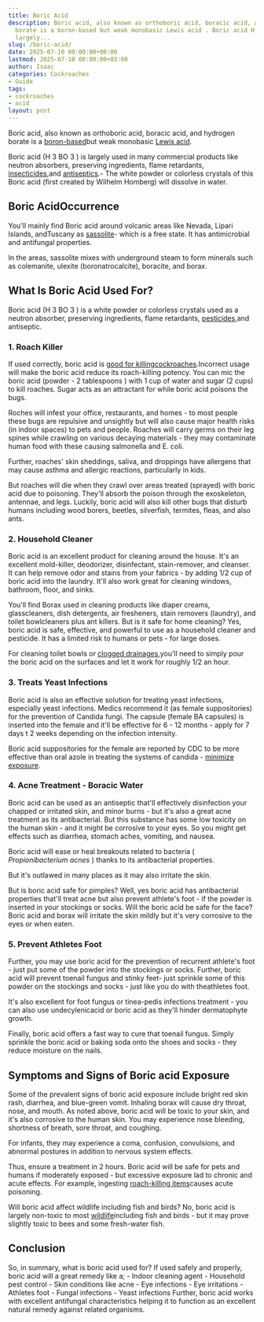 ```yaml
---
title: Boric Acid
description: Boric acid, also known as orthoboric acid, boracic acid, and hydrogen
  borate is a boron-based but weak monobasic Lewis acid . Boric acid H 3 BO 3  is
  largely...
slug: /boric-acid/
date: 2025-07-10 00:00:00+00:00
lastmod: 2025-07-10 00:00:00+03:00
author: Isaac
categories: Cockroaches
- Guide
tags:
- cockroaches
- acid
layout: post
---
```

Boric acid, also known as orthoboric acid, boracic acid, and hydrogen borate is a [boron-based](https://en.wikipedia.org/wiki/Boron)but weak monobasic [Lewis acid](https://en.wikipedia.org/wiki/Lewis_acid).

Boric acid (H 3 BO 3 ) is largely used in many commercial products like neutron absorbers, preserving ingredients, flame retardants, [insecticides](https://pestpolicy.com/does-boric-acid-kill-roaches/),and [antiseptics](https://pubmed.ncbi.nlm.nih.gov/1712169/).- The white powder or colorless crystals of this Boric acid (first created by Wilhelm Homberg) will dissolve in water.

##  Boric AcidOccurrence

You'll mainly find Boric acid around volcanic areas like Nevada, Lipari Islands, andTuscany as [sassolite](https://en.wikipedia.org/wiki/Sassolite)- which is a free state. It has antimicrobial and antifungal properties.

In the areas, sassolite mixes with underground steam to form minerals such as colemanite, ulexite (boronatrocalcite), boracite, and borax.

##  What Is Boric Acid Used For?

Boric acid (H 3 BO 3 ) is a white powder or colorless crystals used as a neutron absorber, preserving ingredients, flame retardants, [pesticides](http://npic.orst.edu/ingred/products.html),and antiseptic.

###  1. Roach Killer

If used correctly, boric acid is [good for killingcockroaches](https://pestpolicy.com/does-boric-acid-kill-roaches/).Incorrect usage will make the boric acid reduce its roach-killing potency. You can mic the boric acid (powder - 2 tablespoons ) with 1 cup of water and sugar (2 cups) to kill roaches. Sugar acts as an attractant for while boric acid poisons the bugs.

Roches will infest your office, restaurants, and homes - to most people these bugs are repulsive and unsightly but will also cause major health risks (in indoor spaces) to pets and people. Roaches will carry germs on their leg spines while crawling on various decaying materials - they may contaminate human food with these causing salmonella and E. coli.

Further, roaches' skin sheddings, saliva, and droppings have allergens that may cause asthma and allergic reactions, particularly in kids.

But roaches will die when they crawl over areas treated (sprayed) with boric acid due to poisoning. They'll absorb the poison through the exoskeleton, antennae, and legs. Luckily, boric acid will also kill other bugs that disturb humans including wood borers, beetles, silverfish, termites, fleas, and also ants.

###  2. Household Cleaner

Boric acid is an excellent product for cleaning around the house. It's an excellent mold-killer, deodorizer, disinfectant, stain-remover, and cleanser. It can help remove odor and stains from your fabrics - by adding 1/2 cup of boric acid into the laundry. It'll also work great for cleaning windows, bathroom, floor, and sinks.

You'll find Borax used in cleaning products like diaper creams, glasscleaners, dish detergents, air fresheners, stain removers (laundry), and toilet bowlcleaners plus ant killers. But is it safe for home cleaning? Yes, boric acid is safe, effective, and powerful to use as a household cleaner and pesticide. It has a limited risk to humans or pets - for large doses.

For cleaning toilet bowls or [clogged drainages](https://pestpolicy.com/best-drain-cleaner//),you'll need to simply pour the boric acid on the surfaces and let it work for roughly 1/2 an hour.

###  **3. Treats Yeast Infections**

Boric acid is also an effective solution for treating yeast infections, especially yeast infections. Medics recommend it (as female suppositories) for the prevention of Candida fungi. The capsule (female BA capsules) is inserted into the female and it'll be effective for 6 - 12 months - apply for 7 days t 2 weeks depending on the infection intensity.

Boric acid suppositories for the female are reported by CDC to be more effective than oral azole in treating the systems of candida - [minimize exposure](http://npic.orst.edu/factsheets/MinimizingExposure.html).

###  4. Acne Treatment - Boracic Water

Boric acid can be used as an antiseptic that'll effectively disinfection your chapped or irritated skin, and minor burns - but it's also a great acne treatment as its antibacterial. But this substance has some low toxicity on the human skin - and it might be corrosive to your eyes. So you might get effects such as diarrhea, stomach aches, vomiting, and nausea.

Boric acid will ease or heal breakouts related to bacteria ( *Propionibacterium acnes* ) thanks to its antibacterial properties.

But it's outlawed in many places as it may also irritate the skin.

But is boric acid safe for pimples? Well, yes boric acid has antibacterial properties that'll treat acne but also prevent athlete's foot - if the powder is inserted in your stockings or socks. Will the boric acid be safe for the face? Boric acid and borax will irritate the skin mildly but it's very corrosive to the eyes or when eaten.

###  5. Prevent Athletes Foot

Further, you may use boric acid for the prevention of recurrent athlete's foot - just put some of the powder into the stockings or socks. Further, boric acid will prevent toenail fungus and stinky feet- just sprinkle some of this powder on the stockings and socks - just like you do with theathletes foot.

It's also excellent for foot fungus or tinea-pedis infections treatment - you can also use undecylenicacid or boric acid as they'll hinder dermatophyte growth.

Finally, boric acid offers a fast way to cure that toenail fungus. Simply sprinkle the boric acid or baking soda onto the shoes and socks - they reduce moisture on the nails.

##  Symptoms and Signs of Boric acid Exposure

Some of the prevalent signs of boric acid exposure include bright red skin rash, diarrhea, and blue-green vomit. Inhaling borax will cause dry throat, nose, and mouth. As noted above, boric acid will be toxic to your skin, and it's also corrosive to the human skin. You may experience nose bleeding, shortness of breath, sore throat, and coughing.

For infants, they may experience a coma, confusion, convulsions, and abnormal postures in addition to nervous system effects.

Thus, ensure a treatment in 2 hours. Boric acid will be safe for pets and humans if moderately exposed - but excessive exposure lad to chronic and acute effects. For example, ingesting [roach-killing items](https://pestpolicy.com/best-roach-killer-for-apartments/)causes acute poisoning.

Will boric acid affect wildlife including fish and birds? No, boric acid is largely non-toxic to most [wildlife](http://npic.orst.edu/envir/wildlife.html)including fish and birds - but it may prove slightly toxic to bees and some fresh-water fish.

##  Conclusion

So, in summary, what is boric acid used for? If used safely and properly, boric acid will a great remedy like a; - Indoor cleaning agent - Household pest control - Skin conditions like acne - Eye infections - Eye irritations - Athletes foot - Fungal infections - Yeast infections Further, boric acid works with excellent antifungal characteristics helping it to function as an excellent natural remedy against related organisms.
